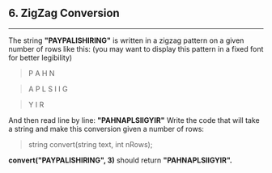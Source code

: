 ## 6. ZigZag Conversion


---
The string **"PAYPALISHIRING"** is written in a zigzag pattern on a given number of rows like this: (you may want to display this pattern in a fixed font for better legibility)

> P   A   H   N

> A P L S I I G

> Y   I   R


And then read line by line: **"PAHNAPLSIIGYIR"**
Write the code that will take a string and make this conversion given a number of rows:

> string convert(string text, int nRows);

**convert("PAYPALISHIRING", 3)** should return **"PAHNAPLSIIGYIR".**
